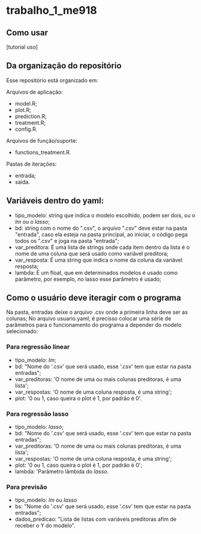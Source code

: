 # trabalho_1_me918

## Como usar

[tutorial uso]

## Da organização do repositório

Esse repositório está organizado em:

Arquivos de aplicação:
- model.R;
- plot.R;
- prediction.R;
- treatment.R;
- config.R.

Arquivos de função/suporte:
- functions_treatment.R.

Pastas de iterações:
- entrada;
- saida.

## Variáveis dentro do yaml:

- tipo_modelo: string que indica o modelo escolhido, podem ser dois, ou o *lm* ou o *lasso*;
- bd: string com o nome do ".csv", o arquivo ".csv" deve estar na pasta "entrada", caso ela esteja na pasta principal, ao iniciar, o código pega todos os ".csv" e joga na pasta "entrada";
- var_preditora: É uma lista de strings onde cada item dentro da lista é o nome de uma coluna que será usado como variável preditora;
- var_resposta: É uma string que indica o nome da coluna da variável resposta;
- lambda: É um float, que em determinados modelos é usado como parâmetro, por exemplo, no lasso esse parâmetro é usado;

## Como o usuário deve iteragir com o programa

Na pasta, entradas deixe o arquivo .csv onde a primeira linha deve ser as colunas; No arquivo usuario.yaml, é precisso colocar uma série de parâmetros para o funcionamento do programa a depender do modelo selecionado:

### **Para regressão linear**

- tipo_modelo: *lm*;
- bd: "Nome do '.csv' que será usado, esse '.csv' tem que estar na pasta entradas";
- var_preditoras: 'O nome de uma ou mais colunas preditoras, é uma lista';
- var_respostas: 'O nome de uma coluna resposta, é uma string';
- plot: '0 ou 1, caso queira o plot é 1, por padrão é 0'.

### **Para regressão lasso**

- tipo_modelo: *lasso*;
- bd: "Nome do '.csv' que será usado, esse '.csv' tem que estar na pasta entradas";
- var_preditoras: 'O nome de uma ou mais colunas preditoras, é uma lista';
- var_respostas: 'O nome de uma coluna resposta, é uma string';
- plot: '0 ou 1, caso queira o plot é 1, por padrão é 0';
- lambda: 'Parâmetro lâmbida do *lasso*.

### **Para previsão**

- tipo_modelo: *lm* ou *lasso*
- bs: "Nome do '.csv' que será usado, esse '.csv' tem que estar na pasta entradas";
- dados_predicao: "Lista de listas com variáveis preditoras afim de receber o Y do modelo".

